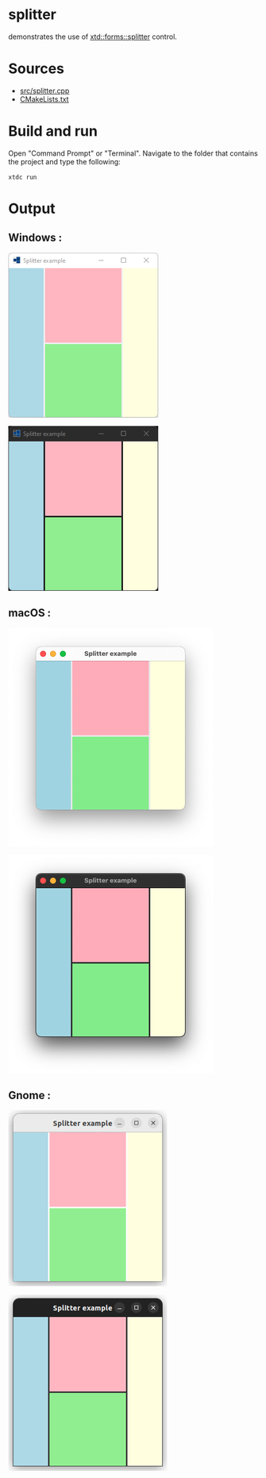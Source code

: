 # splitter

demonstrates the use of [xtd::forms::splitter](../../../../src/xtd.forms/include/xtd/forms/splitter.h) control.

# Sources

* [src/splitter.cpp](src/splitter.cpp)
* [CMakeLists.txt](CMakeLists.txt)

# Build and run

Open "Command Prompt" or "Terminal". Navigate to the folder that contains the project and type the following:

```shell
xtdc run
```

# Output

## Windows :

![Screenshot](../../../../docs/pictures/examples/splitter_w.png)

![Screenshot](../../../../docs/pictures/examples/splitter_wd.png)

## macOS :

![Screenshot](../../../../docs/pictures/examples/splitter_m.png)

![Screenshot](../../../../docs/pictures/examples/splitter_md.png)

## Gnome :

![Screenshot](../../../../docs/pictures/examples/splitter_g.png)

![Screenshot](../../../../docs/pictures/examples/splitter_gd.png)
